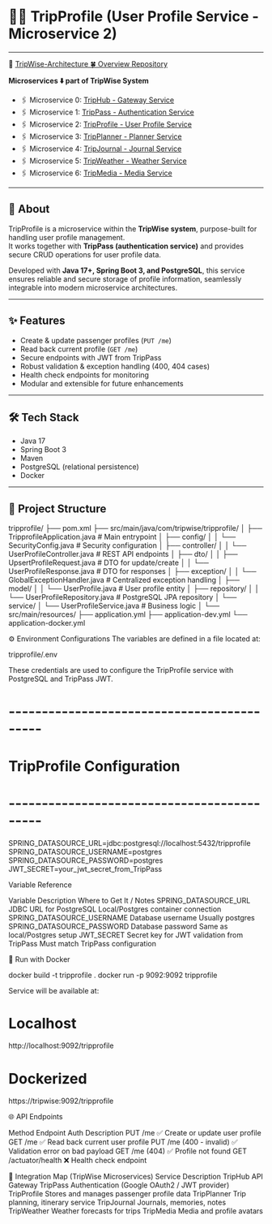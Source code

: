 # 🧑‍💼 TripProfile (User Profile Service - Microservice 2)

---

🔗 [TripWise-Architecture 🍀 Overview Repository](#)

**Microservices ⬇️ part of TripWise System**

- 🖇️ Microservice 0: [TripHub - Gateway Service](#)
- 🖇️ Microservice 1: [TripPass - Authentication Service](#)
- 🖇️ Microservice 2: [TripProfile - User Profile Service](#)
- 🖇️ Microservice 3: [TripPlanner - Planner Service](#)
- 🖇️ Microservice 4: [TripJournal - Journal Service](#)
- 🖇️ Microservice 5: [TripWeather - Weather Service](#)
- 🖇️ Microservice 6: [TripMedia - Media Service](#)

---

## 📖 About

TripProfile is a microservice within the **TripWise system**, purpose-built for handling user profile management.  
It works together with **TripPass (authentication service)** and provides secure CRUD operations for user profile data.

Developed with **Java 17+, Spring Boot 3, and PostgreSQL**, this service ensures reliable and secure storage of profile information, seamlessly integrable into modern microservice architectures.

---

## ✨ Features

- Create & update passenger profiles (`PUT /me`)
- Read back current profile (`GET /me`)
- Secure endpoints with JWT from TripPass
- Robust validation & exception handling (400, 404 cases)
- Health check endpoints for monitoring
- Modular and extensible for future enhancements

---

## 🛠 Tech Stack

- Java 17
- Spring Boot 3
- Maven
- PostgreSQL (relational persistence)
- Docker

---

## 📂 Project Structure

tripprofile/
├── pom.xml
├── src/main/java/com/tripwise/tripprofile/
│   ├── TripprofileApplication.java       # Main entrypoint
│   ├── config/
│   │   └── SecurityConfig.java           # Security configuration
│   ├── controller/
│   │   └── UserProfileController.java    # REST API endpoints
│   ├── dto/
│   │   ├── UpsertProfileRequest.java     # DTO for update/create
│   │   └── UserProfileResponse.java      # DTO for responses
│   ├── exception/
│   │   └── GlobalExceptionHandler.java   # Centralized exception handling
│   ├── model/
│   │   └── UserProfile.java              # User profile entity
│   ├── repository/
│   │   └── UserProfileRepository.java    # PostgreSQL JPA repository
│   └── service/
│       └── UserProfileService.java       # Business logic
│
└── src/main/resources/
    ├── application.yml
    ├── application-dev.yml
    └── application-docker.yml
    
⚙️ Environment Configurations
The variables are defined in a file located at:

tripprofile/.env

These credentials are used to configure the TripProfile service with PostgreSQL and TripPass JWT.


# -------------------------------------------
# TripProfile Configuration
# -------------------------------------------

SPRING_DATASOURCE_URL=jdbc:postgresql://localhost:5432/tripprofile
SPRING_DATASOURCE_USERNAME=postgres
SPRING_DATASOURCE_PASSWORD=postgres
JWT_SECRET=your_jwt_secret_from_TripPass

Variable Reference

Variable	Description	Where to Get It / Notes
SPRING_DATASOURCE_URL	JDBC URL for PostgreSQL	Local/Postgres container connection
SPRING_DATASOURCE_USERNAME	Database username	Usually postgres
SPRING_DATASOURCE_PASSWORD	Database password	Same as local/Postgres setup
JWT_SECRET	Secret key for JWT validation from TripPass	Must match TripPass configuration

🐳 Run with Docker

docker build -t tripprofile .
docker run -p 9092:9092 tripprofile

Service will be available at:

# Localhost
http://localhost:9092/tripprofile

# Dockerized
https://tripwise:9092/tripprofile

🌐 API Endpoints

Method	Endpoint	Auth	Description
PUT	/me	✅	Create or update user profile
GET	/me	✅	Read back current user profile
PUT	/me (400 - invalid)	✅	Validation error on bad payload
GET	/me (404)	✅	Profile not found
GET	/actuator/health	❌	Health check endpoint

🔗 Integration Map (TripWise Microservices)
Service	Description
TripHub	API Gateway
TripPass	Authentication (Google OAuth2 / JWT provider)
TripProfile	Stores and manages passenger profile data
TripPlanner	Trip planning, itinerary service
TripJournal	Journals, memories, notes
TripWeather	Weather forecasts for trips
TripMedia	Media and profile avatars


